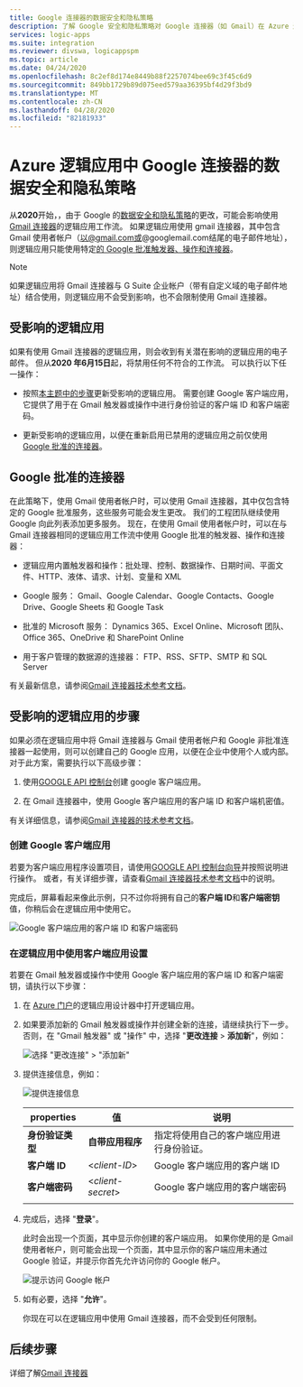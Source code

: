 ```yaml
---
title: Google 连接器的数据安全和隐私策略
description: 了解 Google 安全和隐私策略对 Google 连接器（如 Gmail）在 Azure 逻辑应用中的影响
services: logic-apps
ms.suite: integration
ms.reviewer: divswa, logicappspm
ms.topic: article
ms.date: 04/24/2020
ms.openlocfilehash: 8c2ef8d174e8449b88f2257074bee69c3f45c6d9
ms.sourcegitcommit: 849bb1729b89d075eed579aa36395bf4d29f3bd9
ms.translationtype: MT
ms.contentlocale: zh-CN
ms.lasthandoff: 04/28/2020
ms.locfileid: "82181933"
---
```

# <a name="data-security-and-privacy-policies-for-google-connectors-in-azure-logic-apps"></a>Azure 逻辑应用中 Google 连接器的数据安全和隐私策略

从**2020**开始，，由于 Google 的[数据安全和隐私策略](https://www.blog.google/technology/safety-security/project-strobe/)的更改，可能会影响使用[Gmail 连接器](https://docs.microsoft.com/connectors/gmail/)的逻辑应用工作流。 如果逻辑应用使用 gmail 连接器，其中包含 Gmail 使用者帐户（以@gmail.com或@googlemail.com结尾的电子邮件地址），则逻辑应用只能使用特定[的 Google 批准触发器、操作和连接器](#approved-connectors)。 

> [!NOTE]
> 如果逻辑应用将 Gmail 连接器与 G Suite 企业帐户（带有自定义域的电子邮件地址）结合使用，则逻辑应用不会受到影响，也不会限制使用 Gmail 连接器。

## <a name="affected-logic-apps"></a>受影响的逻辑应用

如果有使用 Gmail 连接器的逻辑应用，则会收到有关潜在影响的逻辑应用的电子邮件。 但从**2020 年6月15日**起，将禁用任何不符合的工作流。 可以执行以下任一操作：

* 按照[本主题中的步骤](#update-affected-workflows)更新受影响的逻辑应用。 需要创建 Google 客户端应用，它提供了用于在 Gmail 触发器或操作中进行身份验证的客户端 ID 和客户端密码。

* 更新受影响的逻辑应用，以便在重新启用已禁用的逻辑应用之前仅使用[Google 批准的连接器](#approved-connectors)。

<a name="approved-connectors"></a>

## <a name="google-approved-connectors"></a>Google 批准的连接器

在此策略下，使用 Gmail 使用者帐户时，可以使用 Gmail 连接器，其中仅包含特定的 Google 批准服务，这些服务可能会发生更改。 我们的工程团队继续使用 Google 向此列表添加更多服务。 现在，在使用 Gmail 使用者帐户时，可以在与 Gmail 连接器相同的逻辑应用工作流中使用 Google 批准的触发器、操作和连接器：

* 逻辑应用内置触发器和操作：批处理、控制、数据操作、日期时间、平面文件、HTTP、液体、请求、计划、变量和 XML

* Google 服务： Gmail、Google Calendar、Google Contacts、Google Drive、Google Sheets 和 Google Task

* 批准的 Microsoft 服务： Dynamics 365、Excel Online、Microsoft 团队、Office 365、OneDrive 和 SharePoint Online

* 用于客户管理的数据源的连接器： FTP、RSS、SFTP、SMTP 和 SQL Server

有关最新信息，请参阅[Gmail 连接器技术参考文档](https://docs.microsoft.com/connectors/gmail/)。

<a name="update-affected-workflows"></a>

## <a name="steps-for-affected-logic-apps"></a>受影响的逻辑应用的步骤

如果必须在逻辑应用中将 Gmail 连接器与 Gmail 使用者帐户和 Google 非批准连接器一起使用，则可以创建自己的 Google 应用，以便在企业中使用个人或内部。 对于此方案，需要执行以下高级步骤：

1. 使用[GOOGLE API 控制台](https://console.developers.google.com)创建 google 客户端应用。

1. 在 Gmail 连接器中，使用 Google 客户端应用的客户端 ID 和客户端机密值。

有关详细信息，请参阅[Gmail 连接器的技术参考文档](https://docs.microsoft.com/connectors/gmail/#authentication-and-bring-your-own-application)。

### <a name="create-google-client-app"></a>创建 Google 客户端应用

若要为客户端应用程序设置项目，请使用[GOOGLE API 控制台向导](https://console.developers.google.com/start/api?id=gmail&credential=client_key)并按照说明进行操作。 或者，有关详细步骤，请查看[Gmail 连接器技术参考文档](https://docs.microsoft.com/connectors/gmail/#authentication-and-bring-your-own-application)中的说明。

完成后，屏幕看起来像此示例，只不过你将拥有自己的**客户端 ID**和**客户端密钥**值，你稍后会在逻辑应用中使用它。

![Google 客户端应用的客户端 ID 和客户端密码](./media/connectors-google-data-security-privacy-policy/google-api-console.png)

### <a name="use-client-app-settings-in-logic-app"></a>在逻辑应用中使用客户端应用设置

若要在 Gmail 触发器或操作中使用 Google 客户端应用的客户端 ID 和客户端密钥，请执行以下步骤：

1. 在 [Azure 门户](https://portal.azure.com)的逻辑应用设计器中打开逻辑应用。

1. 如果要添加新的 Gmail 触发器或操作并创建全新的连接，请继续执行下一步。 否则，在 "Gmail 触发器" 或 "操作" 中，选择 "**更改连接** > **添加新**"，例如：

   ![选择 "更改连接" > "添加新"](./media/connectors-google-data-security-privacy-policy/change-gmail-connection.png)

1. 提供连接信息，例如：

   ![提供连接信息](./media/connectors-google-data-security-privacy-policy/authentication-type-bring-your-own.png)

   | properties | 值 | 说明 |
   |----------|-------|-------------|
   | **身份验证类型** | **自带应用程序** | 指定将使用自己的客户端应用进行身份验证。 |
   | **客户端 ID** | <*client-ID*> | Google 客户端应用的客户端 ID |
   | **客户端密码** | <*client-secret*> | Google 客户端应用的客户端密码 |
   ||||

1. 完成后，选择 "**登录**"。

   此时会出现一个页面，其中显示你创建的客户端应用。 如果你使用的是 Gmail 使用者帐户，则可能会出现一个页面，其中显示你的客户端应用未通过 Google 验证，并提示你首先允许访问你的 Google 帐户。

   ![提示访问 Google 帐户](./media/connectors-google-data-security-privacy-policy/allow-access-authorized-domain.png)

1. 如有必要，选择 "**允许**"。

   你现在可以在逻辑应用中使用 Gmail 连接器，而不会受到任何限制。

## <a name="next-steps"></a>后续步骤

详细了解[Gmail 连接器](https://docs.microsoft.com/connectors/gmail/)
